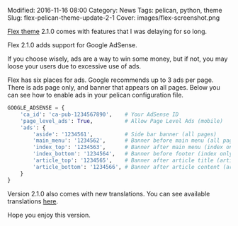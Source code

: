 
Modified: 2016-11-16 08:00
Category: News
Tags: pelican, python, theme
Slug: flex-pelican-theme-update-2-1
Cover: images/flex-screenshot.png

[Flex theme](https://github.com/alexandrevicenzi/Flex) 2.1.0 comes with features that I was delaying for so long.

Flex 2.1.0 adds support for Google AdSense.

If you choose wisely, ads are a way to win some money, but if not, you may loose your users due to excessive use of ads.

Flex has six places for ads. Google recommends up to 3 ads per page. There is ads page only, and banner that appears on all pages.
Below you can see how to enable ads in your pelican configuration file.

```python
GOOGLE_ADSENSE = {
    'ca_id': 'ca-pub-1234567890',    # Your AdSense ID
    'page_level_ads': True,          # Allow Page Level Ads (mobile)
    'ads': {
        'aside': '1234561',          # Side bar banner (all pages)
        'main_menu': '1234562',      # Banner before main menu (all pages)
        'index_top': '1234563',      # Banner after main menu (index only)
        'index_bottom': '1234564',   # Banner before footer (index only)
        'article_top': '1234565',    # Banner after article title (article only)
        'article_bottom': '1234566', # Banner after article content (article only)
    }
}
```

Version 2.1.0 also comes with new translations. You can see available translations [here](https://github.com/alexandrevicenzi/Flex/wiki/Translations).

Hope you enjoy this version.
